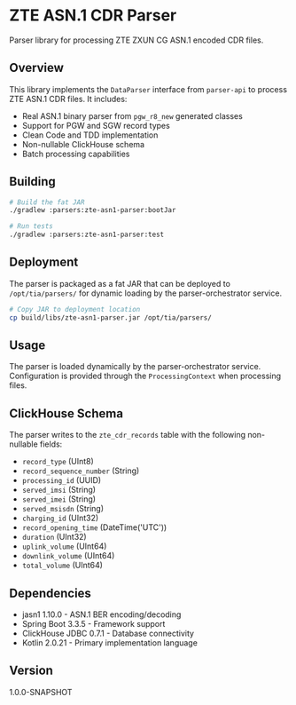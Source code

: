 # ZTE ASN.1 CDR Parser

Parser library for processing ZTE ZXUN CG ASN.1 encoded CDR files.

## Overview

This library implements the `DataParser` interface from `parser-api` to process ZTE ASN.1 CDR files. It includes:

- Real ASN.1 binary parser from `pgw_r8_new` generated classes
- Support for PGW and SGW record types
- Clean Code and TDD implementation
- Non-nullable ClickHouse schema
- Batch processing capabilities

## Building

```bash
# Build the fat JAR
./gradlew :parsers:zte-asn1-parser:bootJar

# Run tests
./gradlew :parsers:zte-asn1-parser:test
```

## Deployment

The parser is packaged as a fat JAR that can be deployed to `/opt/tia/parsers/` for dynamic loading by the parser-orchestrator service.

```bash
# Copy JAR to deployment location
cp build/libs/zte-asn1-parser.jar /opt/tia/parsers/
```

## Usage

The parser is loaded dynamically by the parser-orchestrator service. Configuration is provided through the `ProcessingContext` when processing files.

## ClickHouse Schema

The parser writes to the `zte_cdr_records` table with the following non-nullable fields:

- `record_type` (UInt8)
- `record_sequence_number` (String)
- `processing_id` (UUID)
- `served_imsi` (String)
- `served_imei` (String)
- `served_msisdn` (String)
- `charging_id` (UInt32)
- `record_opening_time` (DateTime('UTC'))
- `duration` (UInt32)
- `uplink_volume` (UInt64)
- `downlink_volume` (UInt64)
- `total_volume` (UInt64)

## Dependencies

- jasn1 1.10.0 - ASN.1 BER encoding/decoding
- Spring Boot 3.3.5 - Framework support
- ClickHouse JDBC 0.7.1 - Database connectivity
- Kotlin 2.0.21 - Primary implementation language

## Version

1.0.0-SNAPSHOT